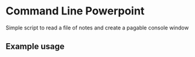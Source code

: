 # Command Line Powerpoint

Simple script to read a file of notes and create a pagable console window

## Example usage
